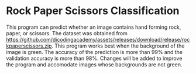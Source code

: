 # Rock Paper Scissors Classification

This program can predict whether an image contains hand forming rock, paper, or scissors. The dataset was obtained from https://github.com/dicodingacademy/assets/releases/download/release/rockpaperscissors.zip. This program works best when the background of the image is green. The accuracy of the prediction is more than 99% and the validation accuracy is more than 98%. Changes will be added to improve the program and accomodate images whose backgrounds are not green.
